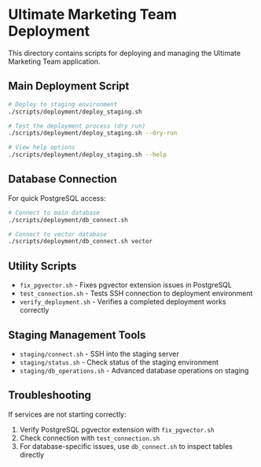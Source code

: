 # Ultimate Marketing Team Deployment

This directory contains scripts for deploying and managing the Ultimate Marketing Team application.

## Main Deployment Script

```bash
# Deploy to staging environment
./scripts/deployment/deploy_staging.sh

# Test the deployment process (dry run)
./scripts/deployment/deploy_staging.sh --dry-run

# View help options
./scripts/deployment/deploy_staging.sh --help
```

## Database Connection

For quick PostgreSQL access:

```bash
# Connect to main database
./scripts/deployment/db_connect.sh

# Connect to vector database
./scripts/deployment/db_connect.sh vector
```

## Utility Scripts

- `fix_pgvector.sh` - Fixes pgvector extension issues in PostgreSQL
- `test_connection.sh` - Tests SSH connection to deployment environment
- `verify_deployment.sh` - Verifies a completed deployment works correctly

## Staging Management Tools

- `staging/connect.sh` - SSH into the staging server
- `staging/status.sh` - Check status of the staging environment 
- `staging/db_operations.sh` - Advanced database operations on staging

## Troubleshooting

If services are not starting correctly:

1. Verify PostgreSQL pgvector extension with `fix_pgvector.sh`
2. Check connection with `test_connection.sh`
3. For database-specific issues, use `db_connect.sh` to inspect tables directly